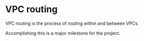 # VPC routing

VPC routing is the process of routing within and between VPCs.

Accomplishing this is a major milestone for the project.

